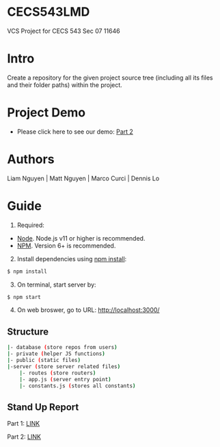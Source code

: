 # CECS543LMD

VCS Project for CECS 543 Sec 07 11646

# Intro

Create a repository for the given project source tree (including all its files and their folder paths) within the project.

# Project Demo

- Please click here to see our demo: [Part 2](https://youtu.be/TblI6wRh0XQ)

# Authors

Liam Nguyen | Matt Nguyen | Marco Curci | Dennis Lo

# Guide

1. Required:

- [Node](https://nodejs.org/en/download/). Node.js v11 or higher is recommended.
- [NPM](https://www.npmjs.com/get-npm). Version 6+ is recommended.

2. Install dependencies using [npm install](https://docs.npmjs.com/getting-started/installing-npm-packages-locally):

```bash
$ npm install
```

3. On terminal, start server by:

```bash
$ npm start
```

4. On web broswer, go to URL: [http://localhost:3000/](http://localhost:3000/)

## Structure

```bash
|- database (store repos from users)
|- private (helper JS functions)
|- public (static files)
|-server (store server related files)
	|- routes (store routers)
   	|- app.js (server entry point)
	|- constants.js (stores all constants)
```

## Stand Up Report

Part 1: [LINK](https://1drv.ms/w/s!AgJrpqI0jWm8gZpljgq3uOegIrgdbQ)

Part 2: [LINK](https://onedrive.live.com/view.aspx?resid=BC698D34A2A66B02!19862&ithint=file%2cdocx&authkey=!APonenOErzhufgc)

